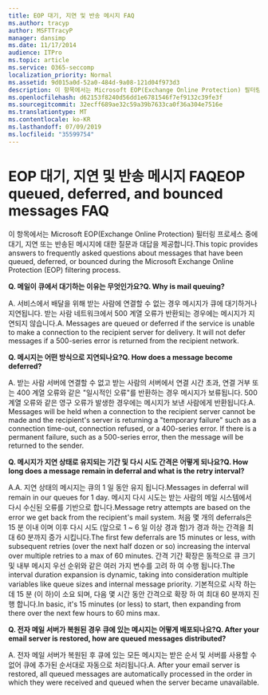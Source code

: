 ```yaml
---
title: EOP 대기, 지연 및 반송 메시지 FAQ
ms.author: tracyp
author: MSFTTracyP
manager: dansimp
ms.date: 11/17/2014
audience: ITPro
ms.topic: article
ms.service: O365-seccomp
localization_priority: Normal
ms.assetid: 9d015a0d-52a0-484d-9a08-121d04f973d3
description: 이 항목에서는 Microsoft EOP(Exchange Online Protection) 필터링 프로세스 중에 대기, 지연 또는 반송된 메시지에 대한 질문과 대답을 제공합니다.
ms.openlocfilehash: d62153f8240d56dd1e6781546f7ef9132c39fe3f
ms.sourcegitcommit: 32ecff689ae32c59a39b7633ca0f36a304e7516e
ms.translationtype: MT
ms.contentlocale: ko-KR
ms.lasthandoff: 07/09/2019
ms.locfileid: "35599754"
---
```

# <a name="eop-queued-deferred-and-bounced-messages-faq"></a><span data-ttu-id="67c2f-103">EOP 대기, 지연 및 반송 메시지 FAQ</span><span class="sxs-lookup"><span data-stu-id="67c2f-103">EOP queued, deferred, and bounced messages FAQ</span></span>

<span data-ttu-id="67c2f-104">이 항목에서는 Microsoft EOP(Exchange Online Protection) 필터링 프로세스 중에 대기, 지연 또는 반송된 메시지에 대한 질문과 대답을 제공합니다.</span><span class="sxs-lookup"><span data-stu-id="67c2f-104">This topic provides answers to frequently asked questions about messages that have been queued, deferred, or bounced during the Microsoft Exchange Online Protection (EOP) filtering process.</span></span>
  
 <span data-ttu-id="67c2f-105">**Q. 메일이 큐에서 대기하는 이유는 무엇인가요?**</span><span class="sxs-lookup"><span data-stu-id="67c2f-105">**Q. Why is mail queuing?**</span></span>
  
<span data-ttu-id="67c2f-p101">A. 서비스에서 배달을 위해 받는 사람에 연결할 수 없는 경우 메시지가 큐에 대기하거나 지연됩니다. 받는 사람 네트워크에서 500 계열 오류가 반환되는 경우에는 메시지가 지연되지 않습니다.</span><span class="sxs-lookup"><span data-stu-id="67c2f-p101">A. Messages are queued or deferred if the service is unable to make a connection to the recipient server for delivery. It will not defer messages if a 500-series error is returned from the recipient network.</span></span>
  
 <span data-ttu-id="67c2f-109">**Q. 메시지는 어떤 방식으로 지연되나요?**</span><span class="sxs-lookup"><span data-stu-id="67c2f-109">**Q. How does a message become deferred?**</span></span>
  
<span data-ttu-id="67c2f-p102">A. 받는 사람 서버에 연결할 수 없고 받는 사람의 서버에서 연결 시간 초과, 연결 거부 또는 400 계열 오류와 같은 "일시적인 오류"를 반환하는 경우 메시지가 보류됩니다. 500 계열 오류와 같은 영구 오류가 발생한 경우에는 메시지가 보낸 사람에게 반환됩니다.</span><span class="sxs-lookup"><span data-stu-id="67c2f-p102">A. Messages will be held when a connection to the recipient server cannot be made and the recipient's server is returning a "temporary failure" such as a connection time-out, connection refused, or a 400-series error. If there is a permanent failure, such as a 500-series error, then the message will be returned to the sender.</span></span>
  
 <span data-ttu-id="67c2f-113">**Q. 메시지가 지연 상태로 유지되는 기간 및 다시 시도 간격은 어떻게 되나요?**</span><span class="sxs-lookup"><span data-stu-id="67c2f-113">**Q. How long does a message remain in deferral and what is the retry interval?**</span></span>
  
<span data-ttu-id="67c2f-114">A.</span><span class="sxs-lookup"><span data-stu-id="67c2f-114">A.</span></span> <span data-ttu-id="67c2f-115">지연 상태의 메시지는 큐의 1 일 동안 유지 됩니다.</span><span class="sxs-lookup"><span data-stu-id="67c2f-115">Messages in deferral will remain in our queues for 1 day.</span></span> <span data-ttu-id="67c2f-116">메시지 다시 시도는 받는 사람의 메일 시스템에서 다시 수신된 오류를 기반으로 합니다.</span><span class="sxs-lookup"><span data-stu-id="67c2f-116">Message retry attempts are based on the error we get back from the recipient's mail system.</span></span> <span data-ttu-id="67c2f-117">처음 몇 개의 deferrals은 15 분 이내 이며 이후 다시 시도 (앞으로 1 ~ 6 일 이상 경과 함)가 경과 하는 간격을 최대 60 분까지 증가 시킵니다.</span><span class="sxs-lookup"><span data-stu-id="67c2f-117">The first few deferrals are 15 minutes or less, with subsequent retries (over the next half dozen or so) increasing the interval over multiple retries to a max of 60 minutes.</span></span> <span data-ttu-id="67c2f-118">간격 기간 확장은 동적으로 큐 크기 및 내부 메시지 우선 순위와 같은 여러 가지 변수를 고려 하 여 수행 됩니다.</span><span class="sxs-lookup"><span data-stu-id="67c2f-118">The interval duration expansion is dynamic, taking into consideration multiple variables like queue sizes and internal message priority.</span></span> <span data-ttu-id="67c2f-119">기본적으로 시작 하는 데 15 분 (이 하)이 소요 되며, 다음 몇 시간 동안 간격으로 확장 하 여 최대 60 분까지 진행 합니다.</span><span class="sxs-lookup"><span data-stu-id="67c2f-119">In basic, it's 15 minutes (or less) to start, then expanding from there over the next few hours to 60 mins max.</span></span>
  
 <span data-ttu-id="67c2f-120">**Q. 전자 메일 서버가 복원된 경우 큐에 있는 메시지는 어떻게 배포되나요?**</span><span class="sxs-lookup"><span data-stu-id="67c2f-120">**Q. After your email server is restored, how are queued messages distributed?**</span></span>
  
<span data-ttu-id="67c2f-p104">A. 전자 메일 서버가 복원된 후 큐에 있는 모든 메시지는 받은 순서 및 서버를 사용할 수 없어 큐에 추가된 순서대로 자동으로 처리됩니다.</span><span class="sxs-lookup"><span data-stu-id="67c2f-p104">A. After your email server is restored, all queued messages are automatically processed in the order in which they were received and queued when the server became unavailable.</span></span> 
  

